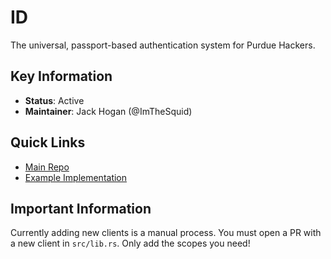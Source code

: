 # ID

The universal, passport-based authentication system for Purdue Hackers.

## Key Information
- **Status**: Active
- **Maintainer**: Jack Hogan (@ImTheSquid)

## Quick Links
- [Main Repo](https://github.com/purduehackers/id)
- [Example Implementation](https://github.com/purduehackers/id-next-auth-example)

## Important Information

Currently adding new clients is a manual process. You must open a PR with a new client in `src/lib.rs`. Only add the scopes you need!